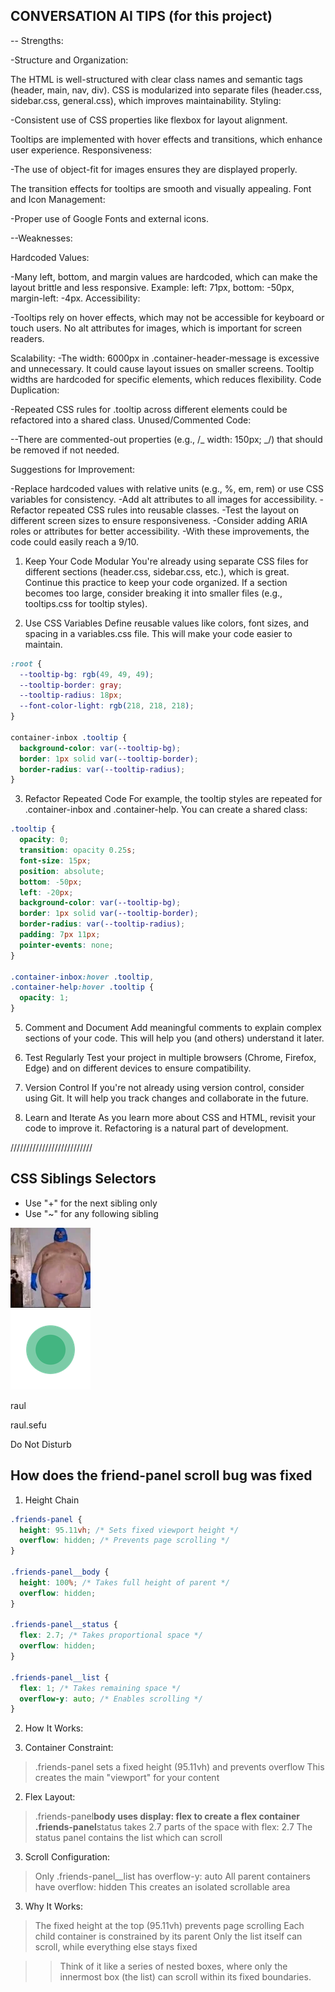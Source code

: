 ## CONVERSATION AI TIPS (for this project)

-- Strengths:

-Structure and Organization:

The HTML is well-structured with clear class names and semantic tags (header, main, nav, div).
CSS is modularized into separate files (header.css, sidebar.css, general.css), which improves maintainability.
Styling:

-Consistent use of CSS properties like flexbox for layout alignment.

Tooltips are implemented with hover effects and transitions, which enhance user experience.
Responsiveness:

-The use of object-fit for images ensures they are displayed properly.

The transition effects for tooltips are smooth and visually appealing.
Font and Icon Management:

-Proper use of Google Fonts and external icons.

--Weaknesses:

Hardcoded Values:

-Many left, bottom, and margin values are hardcoded, which can make the layout brittle and less responsive.
Example: left: 71px, bottom: -50px, margin-left: -4px.
Accessibility:

-Tooltips rely on hover effects, which may not be accessible for keyboard or touch users.
No alt attributes for images, which is important for screen readers.

Scalability:
-The width: 6000px in .container-header-message is excessive and unnecessary. It could cause layout issues on smaller screens.
Tooltip widths are hardcoded for specific elements, which reduces flexibility.
Code Duplication:

-Repeated CSS rules for .tooltip across different elements could be refactored into a shared class.
Unused/Commented Code:

--There are commented-out properties (e.g., /_ width: 150px; _/) that should be removed if not needed.

Suggestions for Improvement:

-Replace hardcoded values with relative units (e.g., %, em, rem) or use CSS variables for consistency.
-Add alt attributes to all images for accessibility.
-Refactor repeated CSS rules into reusable classes.
-Test the layout on different screen sizes to ensure responsiveness.
-Consider adding ARIA roles or attributes for better accessibility.
-With these improvements, the code could easily reach a 9/10.

1. Keep Your Code Modular
   You're already using separate CSS files for different sections (header.css, sidebar.css, etc.), which is great. Continue this practice to keep your code organized.
   If a section becomes too large, consider breaking it into smaller files (e.g., tooltips.css for tooltip styles).

2. Use CSS Variables
   Define reusable values like colors, font sizes, and spacing in a variables.css file. This will make your code easier to maintain.

```css
:root {
  --tooltip-bg: rgb(49, 49, 49);
  --tooltip-border: gray;
  --tooltip-radius: 18px;
  --font-color-light: rgb(218, 218, 218);
}

container-inbox .tooltip {
  background-color: var(--tooltip-bg);
  border: 1px solid var(--tooltip-border);
  border-radius: var(--tooltip-radius);
}
```

3. Refactor Repeated Code
   For example, the tooltip styles are repeated for .container-inbox and .container-help. You can create a shared class:

```css
.tooltip {
  opacity: 0;
  transition: opacity 0.25s;
  font-size: 15px;
  position: absolute;
  bottom: -50px;
  left: -20px;
  background-color: var(--tooltip-bg);
  border: 1px solid var(--tooltip-border);
  border-radius: var(--tooltip-radius);
  padding: 7px 11px;
  pointer-events: none;
}

.container-inbox:hover .tooltip,
.container-help:hover .tooltip {
  opacity: 1;
}
```

5. Comment and Document
   Add meaningful comments to explain complex sections of your code. This will help you (and others) understand it later.

6. Test Regularly
   Test your project in multiple browsers (Chrome, Firefox, Edge) and on different devices to ensure compatibility.

7. Version Control
   If you're not already using version control, consider using Git. It will help you track changes and collaborate in the future.

8. Learn and Iterate
   As you learn more about CSS and HTML, revisit your code to improve it. Refactoring is a natural part of development.

//////////////////////////

## CSS Siblings Selectors

- Use "+" for the next sibling only
- Use "~" for any following sibling

<div class="friends-list__profile-container">
   <div class="friends-list__left-side">
         <div class="friends-list__pic-container">
      <img src="iconite-profile/iconita-1.PNG" />
      <div class="friends-list__status">
         <img src="iconite-discord/online-icon.png" />
      </div>
         </div>
         <div class="friends-list__name-container">
            <div class="friends-list__names">
               <p class="friends-list__name">raul</p>
               <p class="friends-list__nickname">raul.sefu</p>
               </div>
               <p class="friends-list__dnd-status">Do Not Disturb</p>
         </div>

## How does the friend-panel scroll bug was fixed

1. Height Chain

```css
.friends-panel {
  height: 95.11vh; /* Sets fixed viewport height */
  overflow: hidden; /* Prevents page scrolling */
}

.friends-panel__body {
  height: 100%; /* Takes full height of parent */
  overflow: hidden;
}

.friends-panel__status {
  flex: 2.7; /* Takes proportional space */
  overflow: hidden;
}

.friends-panel__list {
  flex: 1; /* Takes remaining space */
  overflow-y: auto; /* Enables scrolling */
}
```

2. How It Works:

1. Container Constraint:

> .friends-panel sets a fixed height (95.11vh) and prevents overflow
> This creates the main "viewport" for your content

2. Flex Layout:

> .friends-panel**body uses display: flex to create a flex container
> .friends-panel**status takes 2.7 parts of the space with flex: 2.7
> The status panel contains the list which can scroll

3. Scroll Configuration:

> Only .friends-panel\_\_list has overflow-y: auto
> All parent containers have overflow: hidden
> This creates an isolated scrollable area

3. Why It Works:

> The fixed height at the top (95.11vh) prevents page scrolling
> Each child container is constrained by its parent
> Only the list itself can scroll, while everything else stays fixed

> > Think of it like a series of nested boxes, where only the innermost box (the list) can scroll within its fixed boundaries.
